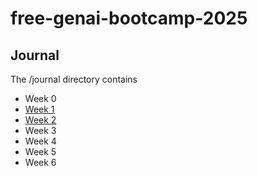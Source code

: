 # free-genai-bootcamp-2025

## Journal
The /journal directory contains

- Week 0
- [Week 1](journal/week1.md)
- [Week 2](journal/week2.md)
- Week 3
- Week 4
- Week 5
- Week 6
